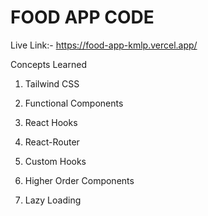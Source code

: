 # FOOD APP CODE

Live Link:- https://food-app-kmlp.vercel.app/

Concepts Learned

1. Tailwind CSS

2. Functional Components

3. React Hooks

4. React-Router

5. Custom Hooks

6. Higher Order Components

7. Lazy Loading
